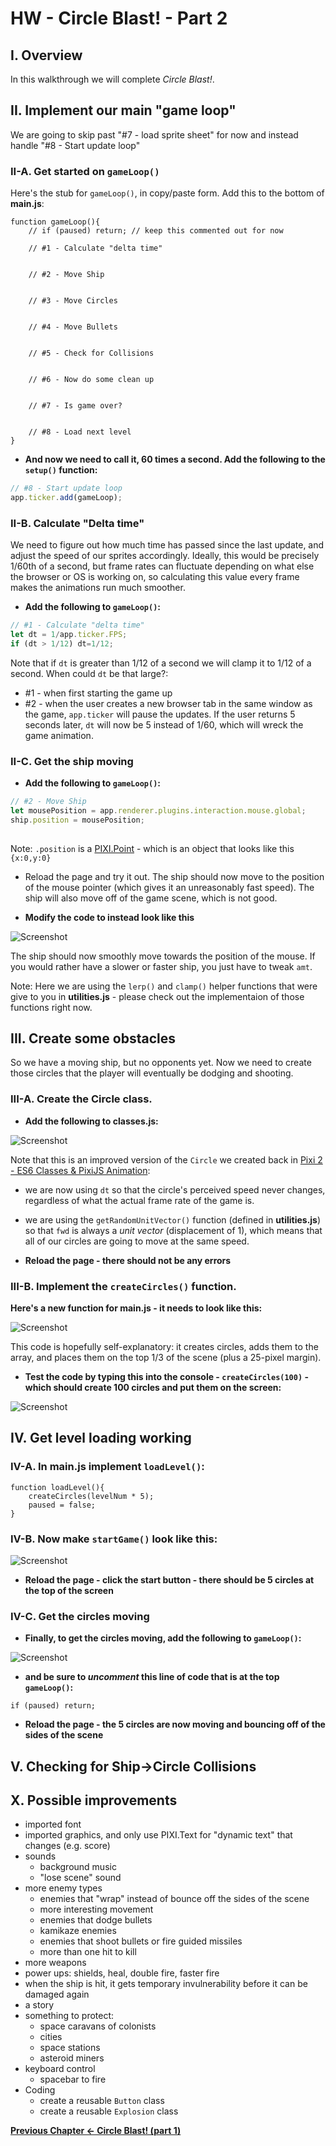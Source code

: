 # HW - Circle Blast! - Part 2

## I. Overview
In this walkthrough we will complete *Circle Blast!*.

## II. Implement our main "game loop"

We are going to skip past "#7 - load sprite sheet" for now and instead handle "#8 - Start update loop"

### II-A. Get started on `gameLoop()`
Here's the stub for `gameLoop()`, in copy/paste form. Add this to the bottom of **main.js**:


```
function gameLoop(){
	// if (paused) return; // keep this commented out for now
	
	// #1 - Calculate "delta time"
	
	
	// #2 - Move Ship
	
	
	// #3 - Move Circles
	
	
	// #4 - Move Bullets

	
	// #5 - Check for Collisions
	
	
	// #6 - Now do some clean up
	
	
	// #7 - Is game over?
	
	
	// #8 - Load next level
}
```

- **And now we need to call it, 60 times a second. Add the following to the `setup()` function:**

```javascript
// #8 - Start update loop
app.ticker.add(gameLoop);
```

### II-B. Calculate "Delta time"

We need to figure out how much time has passed since the last update, and adjust the speed of our sprites accordingly.
Ideally, this would be precisely 1/60th of a second, but frame rates can fluctuate depending on what else the browser or OS is working on, so calculating this value every frame makes the animations run much smoother. 

- **Add the following to `gameLoop()`:**

```javascript
// #1 - Calculate "delta time"
let dt = 1/app.ticker.FPS;
if (dt > 1/12) dt=1/12;
```

Note that if `dt` is greater than 1/12 of a second we will clamp it to 1/12 of a second. When could `dt` be that large?:
- #1 - when first starting the game up
- #2 - when the user creates a new browser tab in the same window as the game, `app.ticker` will pause the updates. If the user returns 5 seconds later, `dt` will now be 5 instead of 1/60, which will wreck the game animation.


### II-C. Get the ship moving

- **Add the following to `gameLoop()`:**

```javascript
// #2 - Move Ship
let mousePosition = app.renderer.plugins.interaction.mouse.global;
ship.position = mousePosition;
	
```

Note: `.position` is a [PIXI.Point](http://pixijs.download/dev/docs/PIXI.Point.html) - which is an object that looks like this `{x:0,y:0}`

- Reload the page and try it out. The ship should now move to the position of the mouse pointer (which gives it an unreasonably fast speed). The ship will also move off of the game scene, which is not good.

- **Modify the code to instead look like this**

![Screenshot](_images/circle-blast-15.jpg)

The ship should now smoothly move towards the position of the mouse. If you would rather have a slower or faster ship, you just have to tweak `amt`.

Note: Here we are using the `lerp()` and `clamp()` helper functions that were give to you in **utilities.js** - please check out the implementaion of those functions right now.


## III. Create some obstacles

So we have a moving ship, but no opponents yet. Now we need to create those circles that the player will eventually be dodging and shooting.

### III-A. Create the Circle class.

- **Add the following to classes.js:**

![Screenshot](_images/circle-blast-16.jpg)

Note that this is an improved version of the `Circle` we created back in [Pixi 2 - ES6 Classes & PixiJS Animation](pixi-js-2.md):
- we are now using `dt` so that the circle's perceived speed never changes, regardless of what the actual frame rate of the game is.
- we are using the `getRandomUnitVector()` function (defined in **utilities.js**) so that `fwd` is always a *unit vector* (displacement of 1), which means that all of our circles are going to move at the same speed.

- **Reload the page - there should not be any errors**

### III-B. Implement the `createCircles()` function.

**Here's a new function for main.js - it needs to look like this:**

![Screenshot](_images/circle-blast-17.jpg)

This code is hopefully self-explanatory: it creates circles, adds them to the array, and places them on the top 1/3 of the scene (plus a 25-pixel margin).

- **Test the code by typing this into the console -  `createCircles(100)` - which should create 100 circles and put them on the screen:**

![Screenshot](_images/circle-blast-18.jpg)


## IV. Get level loading working

### IV-A. In **main.js** implement `loadLevel()`:

```
function loadLevel(){
	createCircles(levelNum * 5);
	paused = false;
}
```

### IV-B. Now make `startGame()` look like this:

![Screenshot](_images/circle-blast-19.jpg)

- **Reload the page - click the start button - there should be 5 circles at the top of the screen**

### IV-C. Get the circles moving

- **Finally, to get the circles moving, add the following to `gameLoop()`:**

![Screenshot](_images/circle-blast-20.jpg)

- **and be sure to *uncomment* this line of code that is at the top `gameLoop()`:**

 `if (paused) return;`
 
- **Reload the page - the 5 circles are now moving and bouncing off of the sides of the scene**


## V. Checking for Ship->Circle Collisions



## X. Possible improvements
- imported font
- imported graphics, and only use PIXI.Text for "dynamic text" that changes (e.g. score)
- sounds
  - background music
  - "lose scene" sound
- more enemy types
	- enemies that "wrap" instead of bounce off the sides of the scene
    - more interesting movement
    - enemies that dodge bullets
    - kamikaze enemies
    - enemies that shoot bullets or fire guided missiles
    - more than one hit to kill
- more weapons
- power ups: shields, heal, double fire, faster fire
- when the ship is hit, it gets temporary invulnerability before it can be damaged again
- a story
- something to protect:
    - space caravans of colonists
    - cities
    - space stations
    - asteroid miners
- keyboard control
    - spacebar to fire 
- Coding
    - create a reusable `Button` class
    - create a reusable `Explosion` class


 **[Previous Chapter <- Circle Blast! (part 1)](HW-circle-blast.md)**
